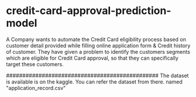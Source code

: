# credit-card-approval-prediction-model
 A Company wants to automate the Credit Card eligibility process based on customer detail provided while filling online application form &amp; Credit history of customer. They have given a problem to identify the customers segments which are eligible for Credit Card approval, so that they can specifically target these customers.

###############################################
The dataset is available is on the kaggle. You can refer the dataset from there.
named "application_record.csv"
